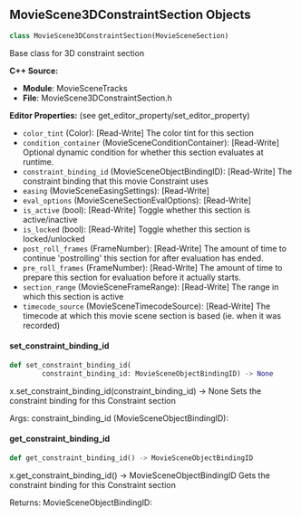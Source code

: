 ## MovieScene3DConstraintSection Objects

```python
class MovieScene3DConstraintSection(MovieSceneSection)
```

Base class for 3D constraint section

**C++ Source:**

- **Module**: MovieSceneTracks
- **File**: MovieScene3DConstraintSection.h

**Editor Properties:** (see get_editor_property/set_editor_property)

- ``color_tint`` (Color):  [Read-Write] The color tint for this section
- ``condition_container`` (MovieSceneConditionContainer):  [Read-Write] Optional dynamic condition for whether this section evaluates at runtime.
- ``constraint_binding_id`` (MovieSceneObjectBindingID):  [Read-Write] The constraint binding that this movie Constraint uses
- ``easing`` (MovieSceneEasingSettings):  [Read-Write]
- ``eval_options`` (MovieSceneSectionEvalOptions):  [Read-Write]
- ``is_active`` (bool):  [Read-Write] Toggle whether this section is active/inactive
- ``is_locked`` (bool):  [Read-Write] Toggle whether this section is locked/unlocked
- ``post_roll_frames`` (FrameNumber):  [Read-Write] The amount of time to continue 'postrolling' this section for after evaluation has ended.
- ``pre_roll_frames`` (FrameNumber):  [Read-Write] The amount of time to prepare this section for evaluation before it actually starts.
- ``section_range`` (MovieSceneFrameRange):  [Read-Write] The range in which this section is active
- ``timecode_source`` (MovieSceneTimecodeSource):  [Read-Write] The timecode at which this movie scene section is based (ie. when it was recorded)

<a id="unreal.MovieScene3DConstraintSection.set_constraint_binding_id"></a>

#### set_constraint_binding_id

```python
def set_constraint_binding_id(
        constraint_binding_id: MovieSceneObjectBindingID) -> None
```

x.set_constraint_binding_id(constraint_binding_id) -> None
Sets the constraint binding for this Constraint section

Args:
    constraint_binding_id (MovieSceneObjectBindingID):

<a id="unreal.MovieScene3DConstraintSection.get_constraint_binding_id"></a>

#### get_constraint_binding_id

```python
def get_constraint_binding_id() -> MovieSceneObjectBindingID
```

x.get_constraint_binding_id() -> MovieSceneObjectBindingID
Gets the constraint binding for this Constraint section

Returns:
    MovieSceneObjectBindingID:

<a id="unreal.MovieScene3DAttachSection"></a>